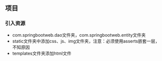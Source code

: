## 项目

### 引入资源

* com.springbootweb.dao文件夹，com.springbootweb.entity文件夹
* static文件夹中添加css、js、img文件夹，注意：必须使用asserts嵌套一层，不知原因
* templates文件夹添加html文件